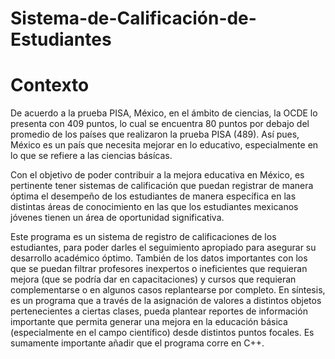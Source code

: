 # Sistema-de-Calificación-de-Estudiantes
# Contexto

  De acuerdo a la prueba PISA, México, en el ámbito de ciencias, la OCDE lo presenta con 409 puntos, lo cual se encuentra 80 puntos por debajo del promedio de los países que realizaron la prueba PISA (489). Así pues, México es un país que necesita mejorar en lo educativo, especialmente en lo que se refiere a las ciencias básícas.

  Con el objetivo de poder contribuir a la mejora educativa en México, es pertinente tener sistemas de calificación que puedan registrar de manera óptima el desempeño de los estudiantes de manera específica en las distintas áreas de conocimiento en las que los estudiantes mexicanos jóvenes tienen un área de oportunidad significativa.

  Este programa es un sistema de registro de calificaciones de los estudiantes, para poder darles el seguimiento apropiado para asegurar su desarrollo académico óptimo. También de los datos importantes con los que se puedan filtrar profesores inexpertos o ineficientes que requieran mejora (que se podría dar en capacitaciones) y cursos que requieran complementarse o en algunos casos replantearse por completo. En síntesis, es un programa que a través de la asignación de valores a distintos objetos pertenecientes a ciertas clases, pueda plantear reportes de información importante que permita generar una mejora en la educación básica (especialmente en el campo científico) desde distintos puntos focales. Es sumamente importante añadir que el programa corre en C++.
